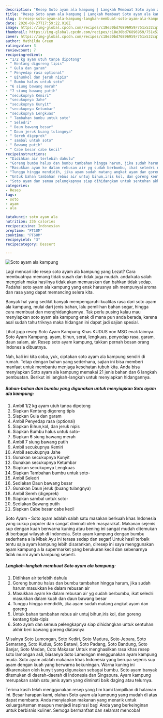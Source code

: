 ```yaml
---
description: "Resep Soto ayam ala kampung | Langkah Membuat Soto ayam ala kampung Yang Enak dan Simpel"
title: "Resep Soto ayam ala kampung | Langkah Membuat Soto ayam ala kampung Yang Enak dan Simpel"
slug: 8-resep-soto-ayam-ala-kampung-langkah-membuat-soto-ayam-ala-kampung-yang-enak-dan-simpel
date: 2020-08-27T17:59:22.018Z
image: https://img-global.cpcdn.com/recipes/c18e30bd76896959/751x532cq70/soto-ayam-ala-kampung-foto-resep-utama.jpg
thumbnail: https://img-global.cpcdn.com/recipes/c18e30bd76896959/751x532cq70/soto-ayam-ala-kampung-foto-resep-utama.jpg
cover: https://img-global.cpcdn.com/recipes/c18e30bd76896959/751x532cq70/soto-ayam-ala-kampung-foto-resep-utama.jpg
author: Mathilda Green
ratingvalue: 3
reviewcount: 7
recipeingredient:
- "1/2 kg ayam utuh tanpa dipotong"
- " Kentang digoreng tipis"
- " Gula dan garam"
- " Penyedap rasa optional"
- " Bihunkol dan jeruk nipis"
- " Bumbu halus untuk soto"
- "6 siung bawang merah"
- "7 siung bawang putih"
- "secukupnya Kemiri"
- "secukupnya Jahe"
- "secukupnya Kunyit"
- "secukupnya Ketumbar"
- "secukupnya Lengkuas"
- " Tambahan bumbu untuk soto"
- " Seledri"
- " Daun bawang besar"
- " Daun jeruk buang tulangnya"
- " Sereh digeprek"
- " sambal untuk soto"
- " Bawang putih"
- " Cabe besar cabe kecil"
recipeinstructions:
- "Didihkan air terlebih dahulu"
- "Goreng bumbu halus dan bumbu tambahan hingga harum, jika sudah harum masukkan ke dalam rebusan air"
- "Masukkan ayam ke dalam rebusan air yg sudah berbumbu, ikat seledri masukkan dalam kuah dan daun bawang besar"
- "Tunggu hingga mendidih, jika ayam sudah matang angkat ayam dan goreng"
- "Untuk bahan tambahan rebus air untuj bihun,iris kol, dan goreng kentang tipis-tipis"
- "Soto ayam dan semua pelengkapnya siap dihidangkan untuk sentuhan akhir beri bawang goreng diatasnya"
categories:
- Resep
tags:
- soto
- ayam
- ala

katakunci: soto ayam ala 
nutrition: 236 calories
recipecuisine: Indonesian
preptime: "PT10M"
cooktime: "PT60M"
recipeyield: "3"
recipecategory: Dessert

---
```



![Soto ayam ala kampung](https://img-global.cpcdn.com/recipes/c18e30bd76896959/751x532cq70/soto-ayam-ala-kampung-foto-resep-utama.jpg)

Lagi mencari ide resep soto ayam ala kampung yang Lezat? Cara membuatnya memang tidak susah dan tidak juga mudah. andaikata salah mengolah maka hasilnya tidak akan memuaskan dan bahkan tidak sedap. Padahal soto ayam ala kampung yang enak harusnya sih mempunyai aroma dan rasa yang dapat memancing selera kita.

Banyak hal yang sedikit banyak mempengaruhi kualitas rasa dari soto ayam ala kampung, mulai dari jenis bahan, lalu pemilihan bahan segar, hingga cara membuat dan menghidangkannya. Tak perlu pusing kalau mau menyiapkan soto ayam ala kampung enak di mana pun anda berada, karena asal sudah tahu triknya maka hidangan ini dapat jadi sajian spesial.

Lihat juga resep Soto Ayam Kampung Khas KUDUS non MSG enak lainnya. Soto Ayam Kampung. ayam, bihun, serai, lengkuas, penyedap rasa, garam, daun salam, air. Resep soto ayam kampung, takkan pernah bosan orang Indonesia dibuatnya.


Nah, kali ini kita coba, yuk, ciptakan soto ayam ala kampung sendiri di rumah. Tetap dengan bahan yang sederhana, sajian ini bisa memberi manfaat untuk membantu menjaga kesehatan tubuh kita. Anda bisa menyiapkan Soto ayam ala kampung memakai 21 jenis bahan dan 6 langkah pembuatan. Berikut ini langkah-langkah untuk menyiapkan hidangannya.

<!--inarticleads1-->

##### Bahan-bahan dan bumbu yang digunakan untuk menyiapkan Soto ayam ala kampung:

1. Ambil 1/2 kg ayam utuh tanpa dipotong
1. Siapkan  Kentang digoreng tipis
1. Siapkan  Gula dan garam
1. Ambil  Penyedap rasa (optional)
1. Siapkan  Bihun,kol, dan jeruk nipis
1. Siapkan  Bumbu halus untuk soto-
1. Siapkan 6 siung bawang merah
1. Ambil 7 siung bawang putih
1. Ambil secukupnya Kemiri
1. Ambil secukupnya Jahe
1. Gunakan secukupnya Kunyit
1. Gunakan secukupnya Ketumbar
1. Siapkan secukupnya Lengkuas
1. Siapkan  Tambahan bumbu untuk soto-
1. Ambil  Seledri
1. Sediakan  Daun bawang besar
1. Gunakan  Daun jeruk (buang tulangnya)
1. Ambil  Sereh (digeprek)
1. Siapkan  sambal untuk soto-
1. Sediakan  Bawang putih
1. Siapkan  Cabe besar cabe kecil


Soto Ayam - Soto ayam adalah salah satu masakan berkuah khas Indonesia yang cukup populer dan sangat diminati oleh masyarakat. Makanan sejenis sup dengan kuah berwarna kuning atau bening ini sangat mudah ditemukan di berbagai wilayah di Indonesia. Soto ayam kampung dengan bumbu sederhana a la Mbak Ayu ini terasa sedap dan segar! Untuk hasil terbaik tentu saja ayam kampung lebih disarankan, diresep ini saya menggunakan ayam kampung a la supermarket yang berukuran kecil dan sebenarnya tidak murni ayam kampung seperti. 

<!--inarticleads2-->

##### Langkah-langkah membuat Soto ayam ala kampung:

1. Didihkan air terlebih dahulu
1. Goreng bumbu halus dan bumbu tambahan hingga harum, jika sudah harum masukkan ke dalam rebusan air
1. Masukkan ayam ke dalam rebusan air yg sudah berbumbu, ikat seledri masukkan dalam kuah dan daun bawang besar
1. Tunggu hingga mendidih, jika ayam sudah matang angkat ayam dan goreng
1. Untuk bahan tambahan rebus air untuj bihun,iris kol, dan goreng kentang tipis-tipis
1. Soto ayam dan semua pelengkapnya siap dihidangkan untuk sentuhan akhir beri bawang goreng diatasnya


Misalnya Soto Lamongan, Soto Kediri, Soto Madura, Soto Jepara, Soto Semarang, Soto Kudus, Soto Betawi, Soto Padang, Soto Bandung, Soto Banjar, Soto Medan, Coto Makasar Untuk menghasilkan rasa khas resep soto lamongan asli, biasanya Soto Lamongan menggunakan ayam kampung muda. Soto ayam adalah makanan khas Indonesia yang berupa sejenis sup ayam dengan kuah yang berwarna kekuningan. Warna kuning ini dikarenakan oleh kunyit yang digunakan sebagai bumbu. Soto ayam banyak ditemukan di daerah-daerah di Indonesia dan Singapura. Ayam kampung merupakan salah satu jenis ayam yang diminati baik daging atau telurnya. 

Terima kasih telah menggunakan resep yang tim kami tampilkan di halaman ini. Besar harapan kami, olahan Soto ayam ala kampung yang mudah di atas dapat membantu Anda menyiapkan makanan yang menarik untuk keluarga/teman maupun menjadi inspirasi bagi Anda yang berkeinginan untuk berbisnis kuliner. Semoga bermanfaat dan selamat mencoba!
